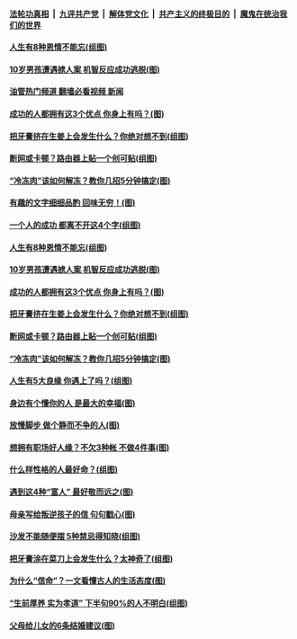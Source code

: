 ####  [法轮功真相](../../../../basic/blob/master/README.md?t=11220731) &nbsp;|&nbsp; [九评共产党](../../../../9ping.md/blob/master/README.md?t=11220731) &nbsp;|&nbsp; [解体党文化](../../../../jtdwh.md/blob/master/README.md?t=11220731)  &nbsp;|&nbsp; [共产主义的终极目的](../../../../gczydzjmd.md/blob/master/README.md?t=11220731) &nbsp;|&nbsp; [魔鬼在统治我们的世界](../../../../mgztzwmdsj.md/blob/master/README.md?t=11220731) 

#### [人生有8种恩情不能忘(组图)](../pages/p8/1022175.md?t=11220731) 

#### [10岁男孩遭遇掳人案 机智反应成功逃脱(图)](../pages/p8/1022169.md?t=11220731) 

#### [油管热门频道 翻墙必看视频 新闻](http://129.146.143.75:81/youtube.html?11220731)

#### [成功的人都拥有这3个优点 你身上有吗？(图)](../pages/p8/1022107.md?t=11220731) 

#### [把牙膏挤在生姜上会发生什么？你绝对想不到(组图)](../pages/p8/1022053.md?t=11220731) 

#### [断网或卡顿？路由器上贴一个创可贴(组图)](../pages/p8/1021209.md?t=11220731) 

#### [“冷冻肉”该如何解冻？教你几招5分钟搞定(图)](../pages/p8/1022019.md?t=11220731) 

#### [有趣的文字细细品酌 回味无穷！(图)](../pages/p8/1022172.md?t=11220731) 

#### [一个人的成功 都离不开这4个字(组图)](../pages/p8/1022192.md?t=11220731) 

#### [人生有8种恩情不能忘(组图)](../pages/p8/1022175.md?t=11220731) 

#### [10岁男孩遭遇掳人案 机智反应成功逃脱(图)](../pages/p8/1022169.md?t=11220731) 

#### [成功的人都拥有这3个优点 你身上有吗？(图)](../pages/p8/1022107.md?t=11220731) 

#### [把牙膏挤在生姜上会发生什么？你绝对想不到(组图)](../pages/p8/1022053.md?t=11220731) 

#### [断网或卡顿？路由器上贴一个创可贴(组图)](../pages/p8/1021209.md?t=11220731) 

#### [“冷冻肉”该如何解冻？教你几招5分钟搞定(图)](../pages/p8/1022019.md?t=11220731) 

#### [人生有5大良缘 你遇上了吗？(组图)](../pages/p8/1021992.md?t=11220731) 

#### [身边有个懂你的人 是最大的幸福(图)](../pages/p8/1022014.md?t=11220731) 

#### [放慢脚步 做个静而不争的人(图)](../pages/p8/1021978.md?t=11220731) 

#### [想拥有职场好人缘？不欠3种帐 不做4件事(图)](../pages/p8/1021913.md?t=11220731) 

#### [什么样性格的人最好命？(组图)](../pages/p8/1021903.md?t=11220731) 

#### [遇到这4种“富人” 最好敬而远之(图)](../pages/p8/1021866.md?t=11220731) 

#### [母亲写给叛逆孩子的信 句句戳心(图)](../pages/p8/1021852.md?t=11220731) 

#### [沙发不能随便摆 5种禁忌得知晓(组图)](../pages/p8/1021208.md?t=11220731) 

#### [把牙膏涂在菜刀上会发生什么？太神奇了(组图)](../pages/p8/1021784.md?t=11220731) 

#### [为什么“信命”？一文看懂古人的生活态度(图)](../pages/p8/1021779.md?t=11220731) 

#### [“生前厚养 实为孝道” 下半句90%的人不明白(组图)](../pages/p8/1021206.md?t=11220731) 

#### [父母给儿女的6条结婚建议(图)](../pages/p8/1021727.md?t=11220731) 

<img src='http://gfw-breaker.win/goodnews/indexes/p8.md' width='0px' height='0px'/>
